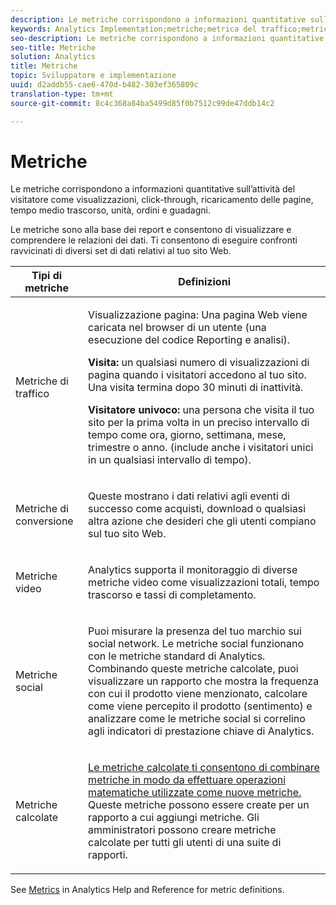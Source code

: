```yaml
---
description: Le metriche corrispondono a informazioni quantitative sull’attività del visitatore come visualizzazioni, click-through, ricaricamento delle pagine, tempo medio trascorso, unità, ordini e guadagni.
keywords: Analytics Implementation;metriche;metrica del traffico;metrica della conversione;metrica video;metrica social;metrica calcolata;visualizzazione pagina;visita;visitatore unico
seo-description: Le metriche corrispondono a informazioni quantitative sull’attività del visitatore come visualizzazioni, click-through, ricaricamento delle pagine, tempo medio trascorso, unità, ordini e guadagni.
seo-title: Metriche
solution: Analytics
title: Metriche
topic: Sviluppatore e implementazione
uuid: d2addb55-cae6-470d-b482-303ef365809c
translation-type: tm+mt
source-git-commit: 8c4c368a84ba5499d85f0b7512c99de47ddb14c2

---
```



# Metriche

Le metriche corrispondono a informazioni quantitative sull’attività del visitatore come visualizzazioni, click-through, ricaricamento delle pagine, tempo medio trascorso, unità, ordini e guadagni.

Le metriche sono alla base dei report e consentono di visualizzare e comprendere le relazioni dei dati. Ti consentono di eseguire confronti ravvicinati di diversi set di dati relativi al tuo sito Web.

<table id="table_2FA18126829241DE897CFCE9BAE9F4AD"> 
 <thead> 
  <tr> 
   <th colname="col1" class="entry"> Tipi di metriche </th> 
   <th colname="col2" class="entry"> Definizioni </th> 
  </tr> 
 </thead>
 <tbody> 
  <tr> 
   <td colname="col1"> <p>Metriche di traffico </p> </td> 
   <td colname="col2"> <p> <b></b> Visualizzazione pagina: Una pagina Web viene caricata nel browser di un utente (una esecuzione del codice Reporting e analisi). </p> <p> <b>Visita:</b> un qualsiasi numero di visualizzazioni di pagina quando i visitatori accedono al tuo sito. Una visita termina dopo 30 minuti di inattività. </p> <p> <b>Visitatore univoco:</b> una persona che visita il tuo sito per la prima volta in un preciso intervallo di tempo come ora, giorno, settimana, mese, trimestre o anno. (include anche i visitatori unici in un qualsiasi intervallo di tempo). </p> </td> 
  </tr> 
  <tr> 
   <td colname="col1"> <p>Metriche di conversione </p> </td> 
   <td colname="col2"> <p> Queste mostrano i dati relativi agli eventi di successo come acquisti, download o qualsiasi altra azione che desideri che gli utenti compiano sul tuo sito Web. </p> </td> 
  </tr> 
  <tr> 
   <td colname="col1"> <p>Metriche video </p> </td> 
   <td colname="col2"> <p>Analytics supporta il monitoraggio di diverse metriche video come visualizzazioni totali, tempo trascorso e tassi di completamento. </p> </td> 
  </tr> 
  <tr> 
   <td colname="col1"> <p>Metriche social </p> </td> 
   <td colname="col2"> <p> Puoi misurare la presenza del tuo marchio sui social network. Le metriche social funzionano con le metriche standard di Analytics. Combinando queste metriche calcolate, puoi visualizzare un rapporto che mostra la frequenza con cui il prodotto viene menzionato, calcolare come viene percepito il prodotto (sentimento) e analizzare come le metriche social si correlino agli indicatori di prestazione chiave di Analytics. </p> </td> 
  </tr> 
  <tr> 
   <td colname="col1"> <p>Metriche calcolate </p> </td> 
   <td colname="col2"> <p><a href="https://marketing.adobe.com/resources/help/en_US/reference/calculated_metric.html">Le metriche calcolate ti consentono di combinare metriche in modo da effettuare operazioni matematiche utilizzate come nuove metriche.</a> Queste metriche possono essere create per un rapporto a cui aggiungi metriche. Gli amministratori possono creare metriche calcolate per tutti gli utenti di una suite di rapporti. </p> </td> 
  </tr> 
 </tbody> 
</table>

See [Metrics](https://marketing.adobe.com/resources/help/en_US/reference/metrics.html) in Analytics Help and Reference for metric definitions.
